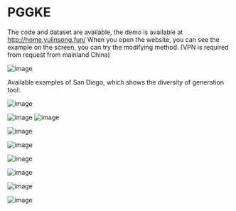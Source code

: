 # PGGKE

The code and dataset are available, the demo is available at http://home.yulinsong.fun/
When you open the website, you can see the example on the screen, you can try the modifying method. (VPN is required from request from mainland China)

![image](https://github.com/user-attachments/assets/730bfede-cdfd-4a29-85c1-b976a9e4afa4)





Available examples of San Diego, which shows the diversity of generation tool:

![image](https://github.com/user-attachments/assets/1e6d809d-23a7-4bfd-be52-ed5718e96afb)

![image](https://github.com/user-attachments/assets/78398f14-ed7c-4ecd-848a-aa3d284dcedc)
![image](https://github.com/user-attachments/assets/8388813a-47d4-4e5a-9ea5-af5ec5932441)

![image](https://github.com/user-attachments/assets/5c749ae0-9196-49f6-9f6a-99c9f23a3c6b)

![image](https://github.com/user-attachments/assets/284715ac-655a-4824-a5bf-40041b0c73ae)

![image](https://github.com/user-attachments/assets/a9be5c8b-dd01-48f1-ac26-c4c7dca62b68)

![image](https://github.com/user-attachments/assets/cabfd25f-c09b-49e3-b98e-0709808f3300)

![image](https://github.com/user-attachments/assets/d7f6ba6e-537b-4e55-b6bc-5c3b9b49530c)

![image](https://github.com/user-attachments/assets/22eb98e4-0615-4db9-be0e-ca5a354dba93)


